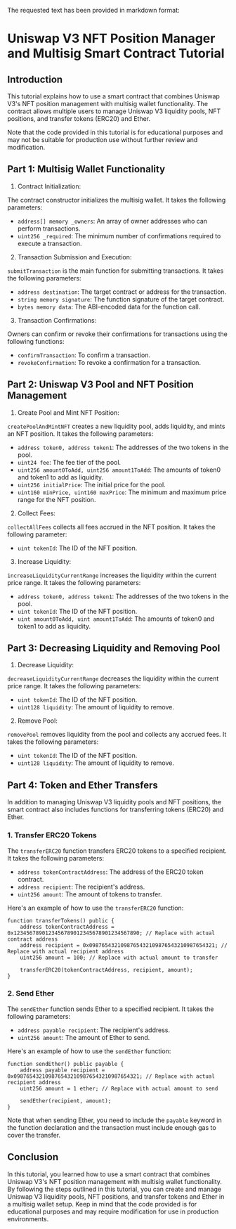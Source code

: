The requested text has been provided in markdown format:

# Uniswap V3 NFT Position Manager and Multisig Smart Contract Tutorial

## Introduction

This tutorial explains how to use a smart contract that combines Uniswap V3's NFT position management with multisig wallet functionality. The contract allows multiple users to manage Uniswap V3 liquidity pools, NFT positions, and transfer tokens (ERC20) and Ether.

Note that the code provided in this tutorial is for educational purposes and may not be suitable for production use without further review and modification.

## Part 1: Multisig Wallet Functionality

1. Contract Initialization:

The contract constructor initializes the multisig wallet. It takes the following parameters:

- `address[] memory _owners`: An array of owner addresses who can perform transactions.
- `uint256 _required`: The minimum number of confirmations required to execute a transaction.

2. Transaction Submission and Execution:

`submitTransaction` is the main function for submitting transactions. It takes the following parameters:

- `address destination`: The target contract or address for the transaction.
- `string memory signature`: The function signature of the target contract.
- `bytes memory data`: The ABI-encoded data for the function call.

3. Transaction Confirmations:

Owners can confirm or revoke their confirmations for transactions using the following functions:

- `confirmTransaction`: To confirm a transaction.
- `revokeConfirmation`: To revoke a confirmation for a transaction.

## Part 2: Uniswap V3 Pool and NFT Position Management

1. Create Pool and Mint NFT Position:

`createPoolAndMintNFT` creates a new liquidity pool, adds liquidity, and mints an NFT position. It takes the following parameters:

- `address token0, address token1`: The addresses of the two tokens in the pool.
- `uint24 fee`: The fee tier of the pool.
- `uint256 amount0ToAdd, uint256 amount1ToAdd`: The amounts of token0 and token1 to add as liquidity.
- `uint256 initialPrice`: The initial price for the pool.
- `uint160 minPrice, uint160 maxPrice`: The minimum and maximum price range for the NFT position.

2. Collect Fees:

`collectAllFees` collects all fees accrued in the NFT position. It takes the following parameter:

- `uint tokenId`: The ID of the NFT position.

3. Increase Liquidity:

`increaseLiquidityCurrentRange` increases the liquidity within the current price range. It takes the following parameters:

- `address token0, address token1`: The addresses of the two tokens in the pool.
- `uint tokenId`: The ID of the NFT position.
- `uint amount0ToAdd, uint amount1ToAdd`: The amounts of token0 and token1 to add as liquidity.

## Part 3: Decreasing Liquidity and Removing Pool

1. Decrease Liquidity:

`decreaseLiquidityCurrentRange` decreases the liquidity within the current price range. It takes the following parameters:

- `uint tokenId`: The ID of the NFT position.
- `uint128 liquidity`: The amount of liquidity to remove.

2. Remove Pool:

`removePool` removes liquidity from the pool and collects any accrued fees. It takes the following parameters:

- `uint tokenId`: The ID of the NFT position.
- `uint128 liquidity`: The amount of liquidity to remove.

## Part 4: Token and Ether Transfers

In addition to managing Uniswap V3 liquidity pools and NFT positions, the smart contract also includes functions for transferring tokens (ERC20) and Ether.

### 1. Transfer ERC20 Tokens

The `transferERC20` function transfers ERC20 tokens to a specified recipient. It takes the following parameters:

- `address tokenContractAddress`: The address of the ERC20 token contract.
- `address recipient`: The recipient's address.
- `uint256 amount`: The amount of tokens to transfer.

Here's an example of how to use the `transferERC20` function:

```solidity
function transferTokens() public {
    address tokenContractAddress = 0x1234567890123456789012345678901234567890; // Replace with actual contract address
    address recipient = 0x0987654321098765432109876543210987654321; // Replace with actual recipient address
    uint256 amount = 100; // Replace with actual amount to transfer

    transferERC20(tokenContractAddress, recipient, amount);
}
```

### 2. Send Ether

The `sendEther` function sends Ether to a specified recipient. It takes the following parameters:

- `address payable recipient`: The recipient's address.
- `uint256 amount`: The amount of Ether to send.

Here's an example of how to use the `sendEther` function:

```solidity
function sendEther() public payable {
    address payable recipient = 0x0987654321098765432109876543210987654321; // Replace with actual recipient address
    uint256 amount = 1 ether; // Replace with actual amount to send

    sendEther(recipient, amount);
}
```

Note that when sending Ether, you need to include the `payable` keyword in the function declaration and the transaction must include enough gas to cover the transfer.

## Conclusion

In this tutorial, you learned how to use a smart contract that combines Uniswap V3's NFT position management with multisig wallet functionality. By following the steps outlined in this tutorial, you can create and manage Uniswap V3 liquidity pools, NFT positions, and transfer tokens and Ether in a multisig wallet setup. Keep in mind that the code provided is for educational purposes and may require modification for use in production environments.
